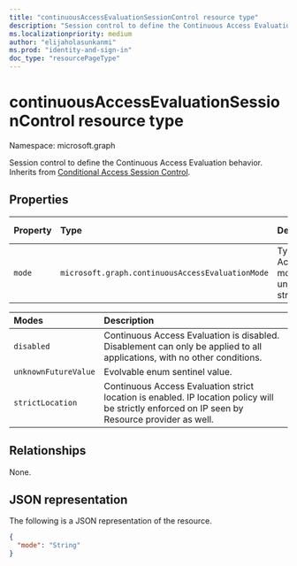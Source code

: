 ```yaml
---
title: "continuousAccessEvaluationSessionControl resource type"
description: "Session control to define the Continuous Access Evaluation behavior."
ms.localizationpriority: medium
author: "elijaholasunkanmi"
ms.prod: "identity-and-sign-in"
doc_type: "resourcePageType"
---
```


# continuousAccessEvaluationSessionControl resource type

Namespace: microsoft.graph

Session control to define the Continuous Access Evaluation behavior. Inherits from [Conditional Access Session Control](conditionalaccesssessioncontrol.md).

## Properties
| Property | Type                                             | Description                                                                   | Read-Only |
| :------- | :----------------------------------------------- | :---------------------------------------------------------------------------- | :-------: |
| `mode`   | `microsoft.graph.continuousAccessEvaluationMode` | Type of Continuous Access Evaluation mode (e.g. disabled, unknownFutureValue, strictLocation). |           |

| Modes    | Description |
|:-------------|:------------|
| `disabled`   | Continuous Access Evaluation is disabled. Disablement can only be applied to all applications, with no other conditions.|
| `unknownFutureValue`| Evolvable enum sentinel value. |
| `strictLocation`    | Continuous Access Evaluation strict location is enabled. IP location policy will be strictly enforced on IP seen by Resource provider as well.|

## Relationships

None.

## JSON representation

The following is a JSON representation of the resource.

<!-- {
  "blockType": "resource",
  "optionalProperties": [

  ],
  "@odata.type": "microsoft.graph.continuousAccessEvaluationSessionControl",
  "baseType": "microsoft.graph.conditionalAccessSessionControl"
}-->

```json
{
  "mode": "String"
}
```